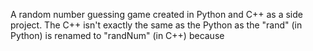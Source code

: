 A random number guessing game created in Python and C++ as a side project. The C++ isn't exactly the same as the Python as the "rand" (in Python) is renamed to "randNum" (in C++) because
